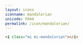 ```yaml
---
layout: icons
iconname: mandalorian
unicode: F044
permalink: /icon/mandalorian/
---
```


``` html
<i class="mi mi-mandalorian"></i>
```
